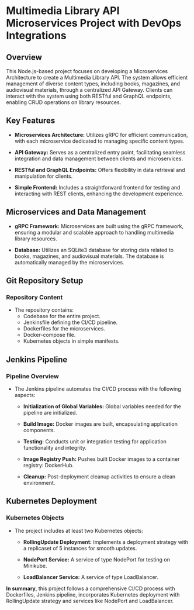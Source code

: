 # Multimedia Library API Microservices Project with DevOps Integrations

## Overview

This Node.js-based project focuses on developing a Microservices Architecture to create a Multimedia Library API. The system allows efficient management of diverse content types, including books, magazines, and audiovisual materials, through a centralized API Gateway. Clients can interact with the system using both RESTful and GraphQL endpoints, enabling CRUD operations on library resources.

## Key Features

- **Microservices Architecture:** Utilizes gRPC for efficient communication, with each microservice dedicated to managing specific content types.
  
- **API Gateway:** Serves as a centralized entry point, facilitating seamless integration and data management between clients and microservices.
  
- **RESTful and GraphQL Endpoints:** Offers flexibility in data retrieval and manipulation for clients.
  
- **Simple Frontend:** Includes a straightforward frontend for testing and interacting with REST clients, enhancing the development experience.

## Microservices and Data Management

- **gRPC Framework:** Microservices are built using the gRPC framework, ensuring a modular and scalable approach to handling multimedia library resources.

- **Database:** Utilizes an SQLite3 database for storing data related to books, magazines, and audiovisual materials. The database is automatically managed by the microservices.

## Git Repository Setup

### Repository Content

- The repository contains:
  - Codebase for the entire project.
  - Jenkinsfile defining the CI/CD pipeline.
  - Dockerfiles for the microservices.
  - Docker-compose file.
  - Kubernetes objects in simple manifests.

## Jenkins Pipeline

### Pipeline Overview

- The Jenkins pipeline automates the CI/CD process with the following aspects:

  - **Initialization of Global Variables:** Global variables needed for the pipeline are initialized.
  
  - **Build Image:** Docker images are built, encapsulating application components.
  
  - **Testing:** Conducts unit or integration testing for application functionality and integrity.
  
  - **Image Registry Push:** Pushes built Docker images to a container registry: DockerHub.
  
  - **Cleanup:** Post-deployment cleanup activities to ensure a clean environment.

## Kubernetes Deployment

### Kubernetes Objects

- The project includes at least two Kubernetes objects:

  - **RollingUpdate Deployment:** Implements a deployment strategy with a replicaset of 5 instances for smooth updates.
  
  - **NodePort Service:** A service of type NodePort for testing on Minikube.
  
  - **LoadBalancer Service:** A service of type LoadBalancer.


**In summary**, this project follows a comprehensive CI/CD process with Dockerfiles, Jenkins pipeline, incorporates Kubernetes deployment with RollingUpdate strategy and services like NodePort and LoadBalancer.
